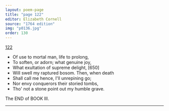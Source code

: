 ```yaml
---
layout: poem-page
title: "page 122"
editor: Elizabeth Cornell
source: "1764 edition"
img: "p0136.jpg"
order: 130
---
```



[122]({{site.baseurl}}/images/{{page.img}})

- Of use to mortal man, life to prolong,
- To soften, or adorn; what genuine joy,
- What exultation of supreme delight, [650]
- Will swell my raptured bosom. Then, when death
- Shall call me hence, I'll unrepining go;
- Nor envy conquerors their storied tombs,
- Tho' not a stone point out my humble grave.

The END of BOOK III.

---
